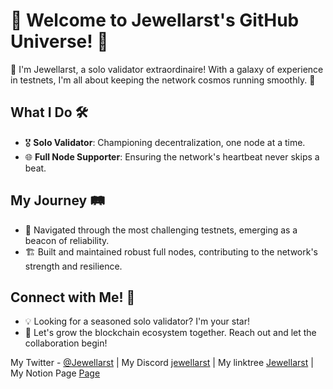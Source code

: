 # 🌟 Welcome to Jewellarst's GitHub Universe! 🌌

👾 I'm Jewellarst, a solo validator extraordinaire! With a galaxy of experience in testnets, I'm all about keeping the network cosmos running smoothly. 🚀

## What I Do 🛠️
- 🎖️ **Solo Validator**: Championing decentralization, one node at a time.
- 🌐 **Full Node Supporter**: Ensuring the network's heartbeat never skips a beat.

## My Journey 🛤️
- 🧭 Navigated through the most challenging testnets, emerging as a beacon of reliability.
- 🏗️ Built and maintained robust full nodes, contributing to the network's strength and resilience.

## Connect with Me! 🤝
- 💡 Looking for a seasoned solo validator? I'm your star!
- 🌱 Let's grow the blockchain ecosystem together. Reach out and let the collaboration begin!

My Twitter - [@Jewellarst](https://x.com/Jewellarst) | My Discord [jewellarst](https://discord.com/users/843372373658042412) | My linktree [Jewellarst](https://linktr.ee/Jewellarst) | My Notion Page [Page](https://wobbly-elk-860.notion.site/Jewellarst-104b550f11fd4190b584dc8699078cee)
